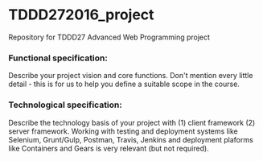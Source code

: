 # TDDD272016_project
Repository for TDDD27 Advanced Web Programming project

### Functional specification:

Describe your project vision and core functions. Don't mention every little detail - this is for us to help you define a suitable scope in the course.

### Technological specification:

Describe the technology basis of your project with (1) client framework (2) server framework. Working with testing and deployment systems like Selenium, Grunt/Gulp, Postman, Travis, Jenkins and deployment plaforms like Containers and Gears is very relevant (but not required).
